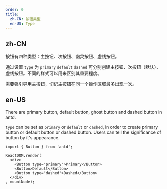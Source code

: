 ```yaml
---
order: 0
title:
  zh-CN: 按钮类型
  en-US: Type
---
```


## zh-CN

按钮有四种类型：主按钮、次按钮、幽灵按钮、虚线按钮。

通过设置 `type` 为 `primary` `default` `dashed` 可分别创建主按钮、次按钮（默认）、虚线按钮。不同的样式可以用来区别其重要程度。

需要强引导用主按钮，切记主按钮在同一个操作区域最多出现一次。

## en-US

There are primary button, default button, ghost button and dashed button in antd.

`type` can be set as `primary` or `default` or `dashed`, in order to create primary button or default button or dashed button. Users can tell the significance of button by it's appearance.

````__react
import { Button } from 'antd';

ReactDOM.render(
  <div>
    <Button type="primary">Primary</Button>
    <Button>Default</Button>
    <Button type="dashed">Dashed</Button>
  </div>
, mountNode);
````
